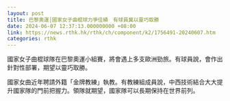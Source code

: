 ```yaml
---
layout: post
title: 巴黎奧運│國家女子曲棍球力爭佳績　有球員冀以靈巧取勝
date: 2024-06-07 12:37:13.000000000 +08:00
link: https://news.rthk.hk/rthk/ch/component/k2/1756491-20240607.htm
categories: rthk
---
```


國家女子曲棍球隊在巴黎奧運小組賽，將會遇上多支歐洲勁旅。有球員說，會作出針對性部署，期望以靈巧取勝。

國家女曲近年聘請外籍「金牌教練」執教。有教練組成員說，中西技術結合大大提升國家隊的門前把握力。領隊就期望，國家隊可以長期保持在世界前列。
